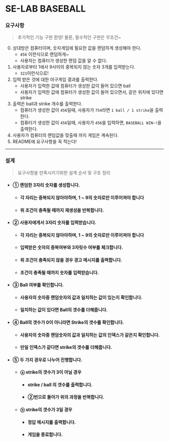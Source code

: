 # SE-LAB BASEBALL

### 요구사항
> 추가적인 기능 구현 환영! 물론, 필수적인 구현은 무조건~
0. 상대방은 컴퓨터이며, 숫자게임에 필요한 값을 랜덤하게 생성해야 한다.
    - `456` 이런식으로 랜덤하게~
    - 사용자는 컴퓨터가 생성한 랜덤 값을 알 수 없다.
1. 사용자로부터 1에서 9사이의 중복되지 않는 숫자 3개를 입력받는다.
    - `321`이런식으로!
2. 입력 받은 것에 대한 야구게임 결과를 출력한다.
    - 사용자가 입력한 값에 컴퓨터가 생성한 값이 들어 있으면 ball
    - 사용자가 입력한 값에 컴퓨터가 생성한 값이 들어 있으면서, 같은 위치에 있다면 strike
3. 출력은 ball과 strike 개수를 출력한다.
   - 컴퓨터가 생성한 값이 `456`일때, 사용자가 `754`라면 `1 ball / 1 strike`을 출력한다.
   - 컴퓨터가 생성한 값이 `456`일때, 사용자가 `456`을 입력하면, `BASEBALL WIN~!`을 출력한다.
4. 사용자가 컴퓨터의 랜덤값을 맞출때 까지 게임은 계속된다.
5. README에 요구사항을 꼭 적는다!

<hr/>

### 설계
> 요구사항을 만족시키기위한 설계 순서 및 구조 정리
* #### ① 랜덤한 3자리 숫자를 생성합니다.
   * #### 각 자리는 중복되지 않아야하며, 1 ~ 9의 숫자로만 이루어져야 합니다
   * #### 위 조건이 충족될 때까지 재생성을 반복합니다.
* #### ② 사용자에게서 3자리 숫자를 입력받습니다.
   * #### 각 자리는 중복되지 않아야하며, 1 ~ 9의 숫자로만 이루어져야 합니다
   * #### 입력받은 숫자의 중복여부와 3자릿수 여부를 체크합니다.
   * #### 위 조건이 충족되지 않을 경우 경고 메시지를 출력합니다.
   * #### 조건이 충족될 때까지 숫자를 입력받습니다.
* #### ③ Ball 여부를 확인합니다.
   * #### 사용자의 숫자중 랜덤숫자의 값과 일치하는 값이 있는지 확인합니다.
   * #### 일치하는 값이 있다면 Ball의 갯수를 더해줍니다.
* #### ④ Ball의 갯수가 0이 아니라면 Strike의 갯수를 확인합니다.
   * #### 사용자의 숫자중 랜덤숫자의 값과 일치하는 값의 인덱스가 같은지 확인합니다.
   * #### 만일 인덱스가 같다면 strike의 갯수를 더해줍니다.
* #### ⑤ 두 가지 경우로 나누어 진행합니다.
   * #### ⓐ strike의 갯수가 3이 아닐 경우
      * #### strike / ball 의 갯수를 출력합니다.
      * #### ②번으로 돌아가 위의 과정을 반복합니다.
   * #### ⓑ strike의 갯수가 3일 경우
      * #### 정답 메시지를 출력합니다.
      * #### 게임을 종료합니다.